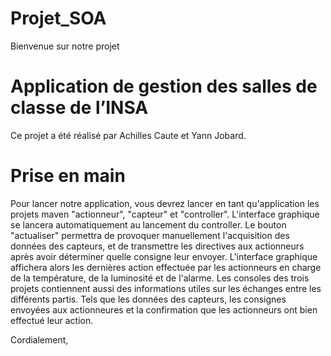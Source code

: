 # Projet_SOA

Bienvenue sur notre projet 
# Application de gestion des salles de classe de l’INSA

Ce projet a été réalisé par Achilles Caute et Yann Jobard.

# Prise en main

Pour lancer notre application, vous devrez lancer en tant qu'application les projets maven "actionneur", "capteur" et "controller".
L'interface graphique se lancera automatiquement au lancement du controller. 
Le bouton "actualiser" permettra de provoquer manuellement l'acquisition des données des capteurs, et de transmettre les directives aux actionneurs après avoir déterminer quelle consigne leur envoyer.
L'interface graphique affichera alors les dernières action effectuée par les actionneurs en charge de la température, de la luminosité et de l'alarme.
Les consoles des trois projets contiennent aussi des informations utiles sur les échanges entre les différents partis. Tels que les données des capteurs, les consignes envoyées aux actionneures et la confirmation que les actionneurs ont bien effectué leur action.

Cordialement,
